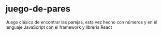 # juego-de-pares
Juego clásico de encontrar las parejas, esta vez hecho con números y en el lenguaje JavaScript con el framework y libreria React
